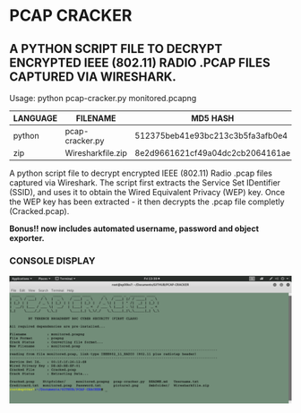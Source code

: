 # PCAP CRACKER
## A PYTHON SCRIPT FILE TO DECRYPT ENCRYPTED IEEE (802.11) RADIO .PCAP FILES CAPTURED VIA WIRESHARK.

Usage: python pcap-cracker.py monitored.pcapng

| LANGUAGE | FILENAME          | MD5 HASH                         | CONTAINS         |
|--------  |---------          |---------                         | -------          |
| python   | pcap-cracker.py   | 512375beb41e93bc213c3b5fa3afb0e4 |                  |
| zip      | Wiresharkfile.zip | 8e2d9661621cf49a04dc2cb2064161ae | Monitored.pcapng |

A python script file to decrypt encrypted IEEE (802.11) Radio .pcap files captured via Wireshark. 
The script first extracts the Service Set IDentifier (SSID), and uses it to obtain the Wired Equivalent Privacy (WEP) key.
Once the WEP key has been extracted - it then decrypts the .pcap file completly (Cracked.pcap).

__Bonus!! now includes automated username, password and object exporter.__

### CONSOLE DISPLAY
![Screenshot](picture1.png) 
